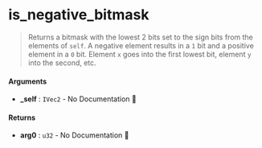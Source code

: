 # is\_negative\_bitmask

>  Returns a bitmask with the lowest 2 bits set to the sign bits from the elements of `self`.
>  A negative element results in a `1` bit and a positive element in a `0` bit.  Element `x` goes
>  into the first lowest bit, element `y` into the second, etc.

#### Arguments

- **\_self** : `IVec2` \- No Documentation 🚧

#### Returns

- **arg0** : `u32` \- No Documentation 🚧